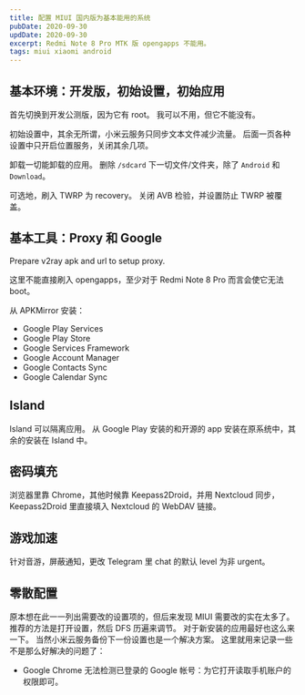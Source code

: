 ```yaml
---
title: 配置 MIUI 国内版为基本能用的系统
pubDate: 2020-09-30
updDate: 2020-09-30
excerpt: Redmi Note 8 Pro MTK 版 opengapps 不能用。
tags: miui xiaomi android
---
```


## 基本环境：开发版，初始设置，初始应用

首先切换到开发公测版，因为它有 root。
我可以不用，但它不能没有。

初始设置中，其余无所谓，小米云服务只同步文本文件减少流量。
后面一页各种设置中只开启位置服务，关闭其余几项。

卸载一切能卸载的应用。
删除 `/sdcard` 下一切文件/文件夹，除了 `Android` 和 `Download`。

可选地，刷入 TWRP 为 recovery。
关闭 AVB 检验，并设置防止 TWRP 被覆盖。

## 基本工具：Proxy 和 Google

Prepare <bdo dir="rtl">yar2v</bdo> apk and    url to setup proxy.

这里不能直接刷入 opengapps，至少对于 Redmi Note 8 Pro 而言会使它无法 boot。

从 APKMirror 安装：

- Google Play Services
- Google Play Store
- Google Services Framework
- Google Account Manager
- Google Contacts Sync
- Google Calendar Sync

## Island

Island 可以隔离应用。
从 Google Play 安装的和开源的 app 安装在原系统中，其余的安装在 Island 中。

## 密码填充

浏览器里靠 Chrome，其他时候靠 Keepass2Droid，并用 Nextcloud 同步，Keepass2Droid 里直接填入 Nextcloud 的 WebDAV 链接。

## 游戏加速

针对音游，屏蔽通知，更改 Telegram 里 chat 的默认 level 为非 urgent。

## 零散配置

原本想在此一一列出需要改的设置项的，但后来发现 MIUI 需要改的实在太多了。
推荐的方法是打开设置，然后 DFS 历遍来调节。
对于新安装的应用最好也这么来一下。
当然小米云服务备份下一份设置也是一个解决方案。
这里就用来记录一些不是那么好解决的问题了：

- Google Chrome 无法检测已登录的 Google 帐号：为它打开读取手机账户的权限即可。
